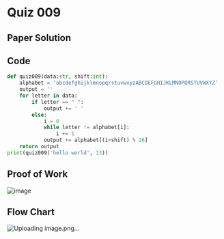 # Quiz 009

## Paper Solution

## Code
```.py
def quiz009(data:str, shift:int):
    alphabet = 'abcdefghijklmnopqrstuvwxyzABCDEFGHIJKLMNOPQRSTUVWXYZ'
    output = ''
    for letter in data:
        if letter == " ":
            output += ' '
        else:
            i = 0
            while letter != alphabet[i]:
                i += 1
            output += alphabet[(i+shift) % 26]
    return output
print(quiz009('hello world', 13))
```

## Proof of Work
![image](https://github.com/user-attachments/assets/62f10771-dd69-4461-84ee-f4fbe9c8017a)

## Flow Chart
![Uploading image.png…]()


